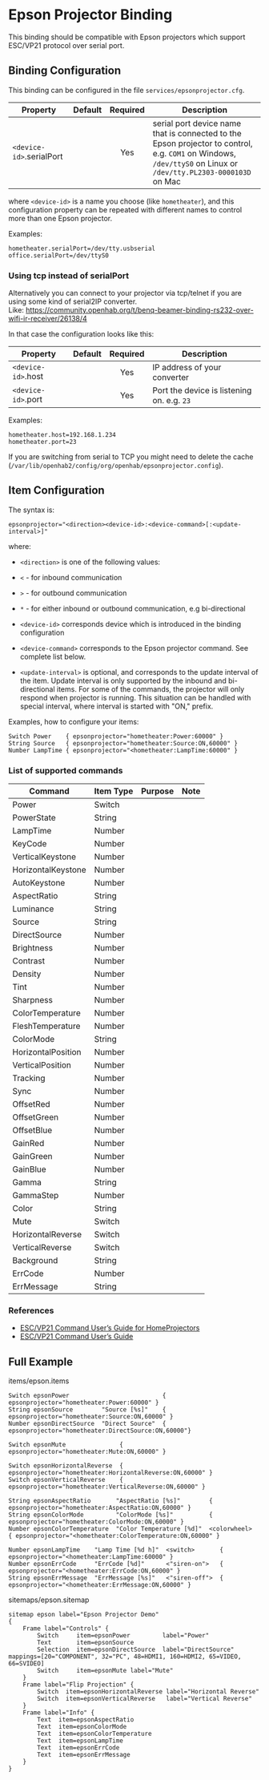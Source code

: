 # Epson Projector Binding

This binding should be compatible with Epson projectors which support ESC/VP21 protocol over serial port.

## Binding Configuration

This binding can be configured in the file `services/epsonprojector.cfg`.

| Property | Default | Required | Description |
|----------|---------|:--------:|-------------|
| `<device-id>`.serialPort | | Yes | serial port device name that is connected to the Epson projector to control, e.g. `COM1` on Windows, `/dev/ttyS0` on Linux or `/dev/tty.PL2303-0000103D` on Mac |

where `<device-id>` is a name you choose (like `hometheater`), and this configuration property can be repeated with different names to control more than one Epson projector.

Examples:

```
hometheater.serialPort=/dev/tty.usbserial
office.serialPort=/dev/ttyS0
```

### Using tcp instead of serialPort

Alternatively you can connect to your projector via tcp/telnet if you are using some kind of serial2IP converter.  
Like: https://community.openhab.org/t/benq-beamer-binding-rs232-over-wifi-ir-receiver/26138/4

In that case the configuration looks like this:

| Property | Default | Required | Description |
|----------|---------|:--------:|-------------|
| `<device-id>`.host | | Yes | IP address of your converter |
| `<device-id>`.port | | Yes | Port the device is listening on. e.g. `23` |

Examples:

```
hometheater.host=192.168.1.234
hometheater.port=23
```

If you are switching from serial to TCP you might need to delete the cache (`/var/lib/openhab2/config/org/openhab/epsonprojector.config`).

## Item Configuration

The syntax is:

```
epsonprojector="<direction><device-id>:<device-command>[:<update-interval>]"
```

where:

* `<direction>` is one of the following values:
 * `<` - for inbound communication
 * `>` - for outbound communication
 * `*` - for either inbound or outbound communication, e.g bi-directional

* `<device-id>` corresponds device which is introduced in the binding configuration

* `<device-command>` corresponds to the Epson projector command. See complete list below.

* `<update-interval>` is optional, and corresponds to the update interval of the item. Update interval is only supported by the inbound and bi-directional items. For some of the commands, the projector will only respond when projector is running. This situation can be handled with special interval, where interval is started with "ON," prefix. 

Examples, how to configure your items:

```
Switch Power    { epsonprojector="hometheater:Power:60000" }
String Source   { epsonprojector="hometheater:Source:ON,60000" }
Number LampTime { epsonprojector="<hometheater:LampTime:60000" }
```

### List of supported commands

| Command       | Item Type           | Purpose  | Note  |
| ------------- | ------------------- | -------- | ----- |
| Power | Switch |  |  | 
| PowerState | String |  |  | 
| LampTime | Number |  |  | 
| KeyCode | Number |  |  | 
| VerticalKeystone | Number |  |  | 
| HorizontalKeystone | Number |  |  | 
| AutoKeystone | Number |  |  | 
| AspectRatio | String |  |  | 
| Luminance | String |  |  | 
| Source | String |  |  | 
| DirectSource | Number |  |  | 
| Brightness | Number |  |  | 
| Contrast | Number |  |  | 
| Density | Number |  |  | 
| Tint | Number |  |  | 
| Sharpness | Number |  |  | 
| ColorTemperature | Number |  |  | 
| FleshTemperature | Number |  |  | 
| ColorMode | String |  |  | 
| HorizontalPosition | Number |  |  | 
| VerticalPosition | Number |  |  | 
| Tracking | Number |  |  | 
| Sync | Number |  |  | 
| OffsetRed | Number |  |  | 
| OffsetGreen | Number |  |  | 
| OffsetBlue | Number |  |  | 
| GainRed | Number |  |  | 
| GainGreen | Number |  |  | 
| GainBlue | Number |  |  | 
| Gamma | String |  |  | 
| GammaStep | Number |  |  | 
| Color | String |  |  | 
| Mute | Switch |  |  | 
| HorizontalReverse | Switch |  |  | 
| VerticalReverse | Switch |  |  | 
| Background | String |  |  | 
| ErrCode | Number |  |  | 
| ErrMessage | String |  |  | 

### References

* [ESC/VP21 Command User’s Guide for HomeProjectors](http://files.support.epson.com/pdf/pltw1_/pltw1_cm.pdf)
* [ESC/VP21 Command User’s Guide](ftp://download.epson-europe.com/pub/download/3756/epson375633eu.xlsx)

## Full Example

items/epson.items

```
Switch epsonPower                          { epsonprojector="hometheater:Power:60000" }
String epsonSource        "Source [%s]"    { epsonprojector="hometheater:Source:ON,60000" }
Number epsonDirectSource  "Direct Source"  { epsonprojector="hometheater:DirectSource:ON,60000"}

Switch epsonMute               { epsonprojector="hometheater:Mute:ON,60000" }

Switch epsonHorizontalReverse  { epsonprojector="hometheater:HorizontalReverse:ON,60000" }
Switch epsonVerticalReverse    { epsonprojector="hometheater:VerticalReverse:ON,60000" }

String epsonAspectRatio       "AspectRatio [%s]"        { epsonprojector="hometheater:AspectRatio:ON,60000" }
String epsonColorMode         "ColorMode [%s]"          { epsonprojector="hometheater:ColorMode:ON,60000" }
Number epsonColorTemperature  "Color Temperature [%d]"  <colorwheel>   { epsonprojector="<hometheater:ColorTemperature:ON,60000" }

Number epsonLampTime    "Lamp Time [%d h]"  <switch>       { epsonprojector="<hometheater:LampTime:60000" }
Number epsonErrCode     "ErrCode [%d]"      <"siren-on">   { epsonprojector="<hometheater:ErrCode:ON,60000" }
String epsonErrMessage  "ErrMessage [%s]"   <"siren-off">  { epsonprojector="<hometheater:ErrMessage:ON,60000" }
```

sitemaps/epson.sitemap

```
sitemap epson label="Epson Projector Demo"
{
    Frame label="Controls" {
        Switch     item=epsonPower         label="Power"
        Text       item=epsonSource
        Selection  item=epsonDirectSource  label="DirectSource" mappings=[20="COMPONENT", 32="PC", 48=HDMI1, 160=HDMI2, 65=VIDEO, 66=SVIDEO]
        Switch     item=epsonMute label="Mute"
    }
    Frame label="Flip Projection" {
        Switch  item=epsonHorizontalReverse label="Horizontal Reverse"
        Switch  item=epsonVerticalReverse   label="Vertical Reverse"
    }
    Frame label="Info" {
        Text  item=epsonAspectRatio
        Text  item=epsonColorMode
        Text  item=epsonColorTemperature
        Text  item=epsonLampTime
        Text  item=epsonErrCode
        Text  item=epsonErrMessage
    }
}
```
